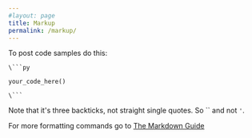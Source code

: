 ```yaml
---
#layout: page
title: Markup
permalink: /markup/
---
```


To post code samples do this:
```
\```py

your_code_here()

\```
```

Note that it's three backticks, not straight single quotes. So `` and not `'`.

For more formatting commands go to [The Markdown Guide](https://www.markdownguide.org/basic-syntax/)